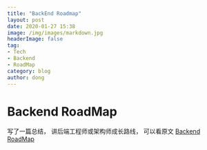 ```yaml
---
title: "BackEnd Roadmap"
layout: post
date: 2020-01-27 15:38
image: /img/images/markdown.jpg
headerImage: false
tag:
- Tech
- Backend
- RoadMap
category: blog
author: dong
---
```



# Backend RoadMap
写了一篇总结， 讲后端工程师或架构师成长路线， 可以看原文
[Backend RoadMap](github.com/dasydong/interview/)